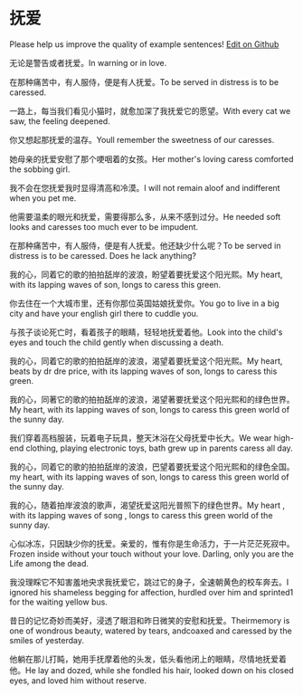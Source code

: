 # 抚爱

Please help us improve the quality of example sentences! [Edit on Github](https://github.com/jiyushe/jiyu-example-sentence-source/blob/main/chinese/fuai.md)

<p><span class="chinese">无论是警告或者抚爱。</span><span class="english">In warning or in love.</span></p>

<p><span class="chinese">在那种痛苦中，有人服侍，便是有人抚爱。</span><span class="english">To be served in distress is to be caressed.</span></p>

<p><span class="chinese">一路上，每当我们看见小猫时，就愈加深了我抚爱它的愿望。</span><span class="english">With every cat we saw, the feeling deepened.</span></p>

<p><span class="chinese">你又想起那抚爱的温存。</span><span class="english">Youll remember the sweetness of our caresses.</span></p>

<p><span class="chinese">她母亲的抚爱安慰了那个哽咽着的女孩。</span><span class="english">Her mother's loving caress comforted the sobbing girl.</span></p>

<p><span class="chinese">我不会在您抚爱我时显得清高和冷漠。</span><span class="english">I will not remain aloof and indifferent when you pet me.</span></p>

<p><span class="chinese">他需要温柔的眼光和抚爱，需要得那么多，从来不感到过分。</span><span class="english">He needed soft looks and caresses too much ever to be impudent.</span></p>

<p><span class="chinese">在那种痛苦中，有人服侍，便是有人抚爱。他还缺少什么呢？</span><span class="english">To be served in distress is to be caressed. Does he lack anything?</span></p>

<p><span class="chinese">我的心，同着它的歌的拍拍舐岸的波浪，盼望着要抚爱这个阳光熙。</span><span class="english">My heart, with its lapping waves of son, longs to caress this green.</span></p>

<p><span class="chinese">你去住在一个大城市里，还有你那位英国姑娘抚爱你。</span><span class="english">You go to live in a big city and have your english girl there to cuddle you.</span></p>

<p><span class="chinese">与孩子谈论死亡时，看着孩子的眼睛，轻轻地抚爱着他。</span><span class="english">Look into the child's eyes and touch the child gently when discussing a death.</span></p>

<p><span class="chinese">我的心，同着它的歌的拍拍舐岸的波浪，渴望着要抚爱这个阳光熙。</span><span class="english">My heart, beats by dr dre price, with its lapping waves of son, longs to caress this green.</span></p>

<p><span class="chinese">我的心，同著它的歌的拍拍舐岸的波浪，渴望著要抚爱这个阳光熙和的绿色世界。</span><span class="english">My heart, with its lapping waves of son, longs to caress this green world of the sunny day.</span></p>

<p><span class="chinese">我们穿着高档服装，玩着电子玩具，整天沐浴在父母抚爱中长大。</span><span class="english">We wear high-end clothing, playing electronic toys, bath grew up in parents caress all day.</span></p>

<p><span class="chinese">我的心，同着它的歌的拍拍舐岸的波浪，巴望着要抚爱这个阳光熙和的绿色全国。</span><span class="english">my heart, with its lapping waves of son, longs to caress this green world of the sunny day.</span></p>

<p><span class="chinese">我的心，随着拍岸波浪的歌声，渴望抚爱这阳光普照下的绿色世界。</span><span class="english">My heart , with its lapping waves of song , longs to caress this green world of the sunny day.</span></p>

<p><span class="chinese">心似冰冻，只因缺少你的抚爱。亲爱的，惟有你是生命活力，于一片茫茫死寂中。</span><span class="english">Frozen inside without your touch without your love. Darling, only you are the Life among the dead.</span></p>

<p><span class="chinese">我没理睬它不知害羞地央求我抚爱它，跳过它的身子，全速朝黄色的校车奔去。</span><span class="english">I ignored his shameless begging for affection, hurdled over him and sprinted1 for the waiting yellow bus.</span></p>

<p><span class="chinese">昔日的记忆奇妙而美好，浸透了眼泪和昨日微笑的安慰和抚爱。</span><span class="english">Theirmemory is one of wondrous beauty, watered by tears, andcoaxed and caressed by the smiles of yesterday.</span></p>

<p><span class="chinese">他躺在那儿打盹，她用手抚摩着他的头发，低头看他闭上的眼睛，尽情地抚爱着他。</span><span class="english">He lay and dozed, while she fondled his hair, looked down on his closed eyes, and loved him without reserve.</span></p>

